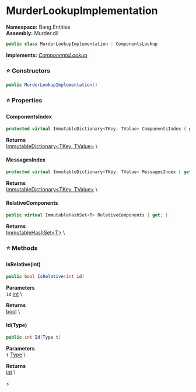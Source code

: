 # MurderLookupImplementation

**Namespace:** Bang.Entities \
**Assembly:** Murder.dll

```csharp
public class MurderLookupImplementation : ComponentsLookup
```

**Implements:** _[ComponentsLookup](../..//Bang/ComponentsLookup.html)_

### ⭐ Constructors
```csharp
public MurderLookupImplementation()
```

### ⭐ Properties
#### ComponentsIndex
```csharp
protected virtual ImmutableDictionary<TKey, TValue> ComponentsIndex { get; }
```

**Returns** \
[ImmutableDictionary\<TKey, TValue\>](https://learn.microsoft.com/en-us/dotnet/api/System.Collections.Immutable.ImmutableDictionary-2?view=net-7.0) \
#### MessagesIndex
```csharp
protected virtual ImmutableDictionary<TKey, TValue> MessagesIndex { get; }
```

**Returns** \
[ImmutableDictionary\<TKey, TValue\>](https://learn.microsoft.com/en-us/dotnet/api/System.Collections.Immutable.ImmutableDictionary-2?view=net-7.0) \
#### RelativeComponents
```csharp
public virtual ImmutableHashSet<T> RelativeComponents { get; }
```

**Returns** \
[ImmutableHashSet\<T\>](https://learn.microsoft.com/en-us/dotnet/api/System.Collections.Immutable.ImmutableHashSet-1?view=net-7.0) \
### ⭐ Methods
#### IsRelative(int)
```csharp
public bool IsRelative(int id)
```

**Parameters** \
`id` [int](https://learn.microsoft.com/en-us/dotnet/api/System.Int32?view=net-7.0) \

**Returns** \
[bool](https://learn.microsoft.com/en-us/dotnet/api/System.Boolean?view=net-7.0) \

#### Id(Type)
```csharp
public int Id(Type t)
```

**Parameters** \
`t` [Type](https://learn.microsoft.com/en-us/dotnet/api/System.Type?view=net-7.0) \

**Returns** \
[int](https://learn.microsoft.com/en-us/dotnet/api/System.Int32?view=net-7.0) \



⚡